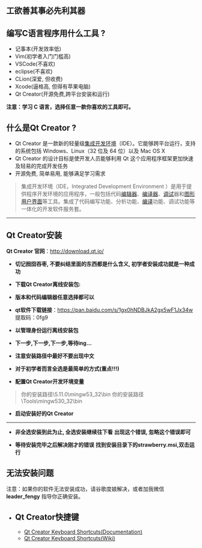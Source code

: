 ## 工欲善其事必先利其器

## 编写C语言程序用什么工具 ?

- 记事本(开发效率低)
- Vim(初学者入门门槛高)
- VSCode(不喜欢)
- eclipse(不喜欢)
- CLion(深爱, 但收费) 
- Xcode(逼格高, 但得有苹果电脑)
- Qt Creator(开源免费,跨平台安装和运行)

**注意：学习 C 语言，选择任意一款你喜欢的工具即可。**

## 什么是Qt Creator ? 

-  Qt Creator 是一款新的轻量级[集成开发环境](https://baike.baidu.com/item/%E9%9B%86%E6%88%90%E5%BC%80%E5%8F%91%E7%8E%AF%E5%A2%83)（IDE）。它能够跨平台运行，支持的系统包括 Windows、Linux（32 位及 64 位）以及 Mac OS X 
-  Qt Creator 的设计目标是使开发人员能够利用 Qt 这个应用程序框架更加快速及轻易的完成开发任务
-  开源免费, 简单易用, 能够满足学习需求

> 集成开发环境（IDE，Integrated Development Environment ）是用于提供程序开发环境的应用程序，一般包括代码[编辑器](https://baike.baidu.com/item/%E7%BC%96%E8%BE%91%E5%99%A8)、[编译器](https://baike.baidu.com/item/%E7%BC%96%E8%AF%91%E5%99%A8)、[调试](https://baike.baidu.com/item/%E8%B0%83%E8%AF%95)器和[图形用户界面](https://baike.baidu.com/item/%E5%9B%BE%E5%BD%A2%E7%94%A8%E6%88%B7%E7%95%8C%E9%9D%A2)等工具。集成了代码编写功能、分析功能、[编译](https://baike.baidu.com/item/%E7%BC%96%E8%AF%91)功能、调试功能等一体化的开发软件服务套。

---

## Qt Creator安装

  **Qt Creator 官网**：http://download.qt.io/

- **切记囫囵吞枣, 不要纠结里面的东西都是什么含义, 初学者安装成功就是一种成功**
- **下载Qt Creator离线安装包:**
- **版本和代码编辑器任意选择都可以**
- **qt软件下载链接**：https://pan.baidu.com/s/1gx0hNDBJkA2gx5wF1Jx34w    提取码：0fg9
  
- **以管理身份运行离线安装包**
  
- **下一步,下一步,下一步,等待ing...**
  
  
  
- **注意安装路径中最好不要出现中文**
  
- **对于初学者而言全选是最简单的方式(重点!!!)**
  
  
  
  
  
  

- **配置Qt Creator开发环境变量**
  
  
  
  
  

> 你的安装路径\5.11.0\mingw53_32\bin
> 你的安装路径\Tools\mingw530_32\bin

- **启动安装好的Qt Creator**
  

---

- **非全选安装到此为止, 全选安装继续往下看**
  **出现这个错误, 忽略这个错误即可**
  
- **等待安装完毕之后解决刚才的错误**
  **找到安装目录下的strawberry.msi,双击运行**
  
  
  
  



## **无法安装问题**

注意：如果你的软件无法安装成功，请谷歌度娘解决，或者加我微信 **leader_fengy** 指导你正确安装。

- ## Qt Creator快捷键

  - [Qt Creator Keyboard Shortcuts(Documentation)](http://doc.qt.io/qtcreator/creator-keyboard-shortcuts.html "Qt Creator Keyboard Shortcuts(Documentation)")
  - [Qt Creator Keyboard Shortcuts(Wiki)](http://wiki.qt.io/Qt_Creator_Keyboard_Shortcuts "Qt Creator Keyboard Shortcuts(Wiki)")

